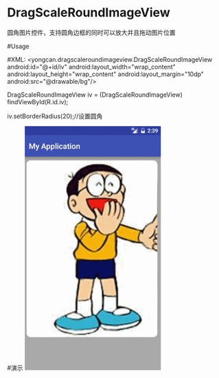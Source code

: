 # DragScaleRoundImageView

圆角图片控件，支持圆角边框的同时可以放大并且拖动图片位置

#Usage

#XML:
        <yongcan.dragscaleroundimageview.DragScaleRoundImageView
                android:id="@+id/iv"
                android:layout_width="wrap_content"
                android:layout_height="wrap_content"
                android:layout_margin="10dp"
                android:src="@drawable/bg"/>
        
DragScaleRoundImageView iv = (DragScaleRoundImageView) findViewById(R.id.iv);

iv.setBorderRadius(20);//设置圆角

#演示
![image](https://github.com/goushengLi/DragScaleRoundImageView/blob/master/MyApplication/app/src/main/res/drawable/show.gif)
